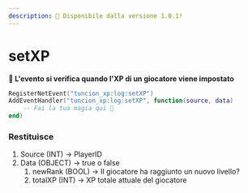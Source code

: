 ```yaml
---
description: 🔧 Disponibile dalla versione 1.0.1!
---
```


# setXP

**📢 L'evento si verifica quando l'XP di un giocatore viene impostato**

```lua
RegisterNetEvent("tuncion_xp:log:setXP")
AddEventHandler("tuncion_xp:log:setXP", function(source, data)
    -- Fai la tua magia qui 💫
end)
```

### Restituisce

1. Source <span className="color-blue">(INT)</span> <span className="color-orange">-> PlayerID</span>
2. Data <span className="color-blue">(OBJECT)</span> <span className="color-orange">-> true o false</span>
   1. newRank <span className="color-blue">(BOOL)</span> <span className="color-orange">-> Il giocatore ha raggiunto un nuovo livello?</span>
   2. totalXP <span className="color-blue">(INT)</span> <span className="color-orange">-> XP totale attuale del giocatore</span>